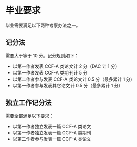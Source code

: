 # 毕业要求

毕业需要满足以下两种考察办法之一。

## 记分法

需要大于等于 10 分。记分规则如下：

- 以第一作者发表 CCF-A 类论文计 2 分（DAC 计 1 分）
- 以第一作者发表 CCF-A 类期刊计 5 分
- 以第二作者参与发表 CCF-A 类论文计 0.5 分（最多累计 1 分)
- 以第一作者参与发表其它论文计 0.5 分（最多累计 1 分）

## 独立工作记分法

需要全部满足以下要求：

- 以第一作者独立发表一篇 CCF-A 类论文
- 以第一作者独立发表一篇 CCF-A 类期刊
- 以第二作者参与发表一篇 CCF-A 类论文
